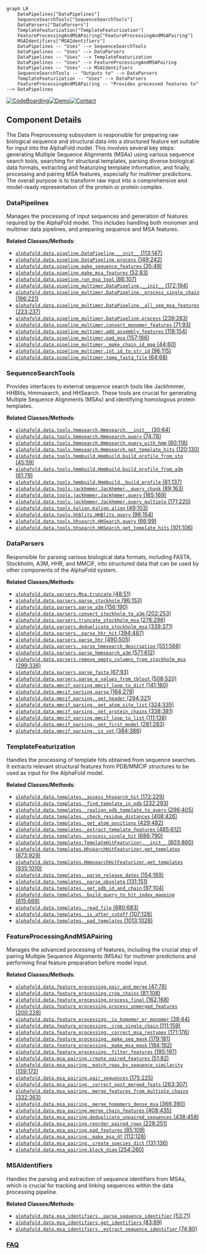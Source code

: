 ```mermaid
graph LR
    DataPipelines["DataPipelines"]
    SequenceSearchTools["SequenceSearchTools"]
    DataParsers["DataParsers"]
    TemplateFeaturization["TemplateFeaturization"]
    FeatureProcessingAndMSAPairing["FeatureProcessingAndMSAPairing"]
    MSAIdentifiers["MSAIdentifiers"]
    DataPipelines -- "Uses" --> SequenceSearchTools
    DataPipelines -- "Uses" --> DataParsers
    DataPipelines -- "Uses" --> TemplateFeaturization
    DataPipelines -- "Uses" --> FeatureProcessingAndMSAPairing
    DataPipelines -- "Uses" --> MSAIdentifiers
    SequenceSearchTools -- "Outputs to" --> DataParsers
    TemplateFeaturization -- "Uses" --> DataParsers
    FeatureProcessingAndMSAPairing -- "Provides processed features to" --> DataPipelines
```
[![CodeBoarding](https://img.shields.io/badge/Generated%20by-CodeBoarding-9cf?style=flat-square)](https://github.com/CodeBoarding/GeneratedOnBoardings)[![Demo](https://img.shields.io/badge/Try%20our-Demo-blue?style=flat-square)](https://www.codeboarding.org/demo)[![Contact](https://img.shields.io/badge/Contact%20us%20-%20contact@codeboarding.org-lightgrey?style=flat-square)](mailto:contact@codeboarding.org)

## Component Details

The Data Preprocessing subsystem is responsible for preparing raw biological sequence and structural data into a structured feature set suitable for input into the AlphaFold model. This involves several key steps: generating Multiple Sequence Alignments (MSAs) using various sequence search tools, searching for structural templates, parsing diverse biological data formats, extracting and featurizing template information, and finally, processing and pairing MSA features, especially for multimer predictions. The overall purpose is to transform raw input into a comprehensive and model-ready representation of the protein or protein complex.

### DataPipelines
Manages the processing of input sequences and generation of features required by the AlphaFold model. This includes handling both monomer and multimer data pipelines, and preparing sequence and MSA features.


**Related Classes/Methods**:

- <a href="https://github.com/google-deepmind/alphafold/blob/master/alphafold/data/pipeline.py#L113-L147" target="_blank" rel="noopener noreferrer">`alphafold.data.pipeline.DataPipeline.__init__` (113:147)</a>
- <a href="https://github.com/google-deepmind/alphafold/blob/master/alphafold/data/pipeline.py#L149-L242" target="_blank" rel="noopener noreferrer">`alphafold.data.pipeline.DataPipeline.process` (149:242)</a>
- <a href="https://github.com/google-deepmind/alphafold/blob/master/alphafold/data/pipeline.py#L35-L49" target="_blank" rel="noopener noreferrer">`alphafold.data.pipeline.make_sequence_features` (35:49)</a>
- <a href="https://github.com/google-deepmind/alphafold/blob/master/alphafold/data/pipeline.py#L52-L83" target="_blank" rel="noopener noreferrer">`alphafold.data.pipeline.make_msa_features` (52:83)</a>
- <a href="https://github.com/google-deepmind/alphafold/blob/master/alphafold/data/pipeline.py#L86-L107" target="_blank" rel="noopener noreferrer">`alphafold.data.pipeline.run_msa_tool` (86:107)</a>
- <a href="https://github.com/google-deepmind/alphafold/blob/master/alphafold/data/pipeline_multimer.py#L172-L194" target="_blank" rel="noopener noreferrer">`alphafold.data.pipeline_multimer.DataPipeline.__init__` (172:194)</a>
- <a href="https://github.com/google-deepmind/alphafold/blob/master/alphafold/data/pipeline_multimer.py#L196-L221" target="_blank" rel="noopener noreferrer">`alphafold.data.pipeline_multimer.DataPipeline._process_single_chain` (196:221)</a>
- <a href="https://github.com/google-deepmind/alphafold/blob/master/alphafold/data/pipeline_multimer.py#L223-L237" target="_blank" rel="noopener noreferrer">`alphafold.data.pipeline_multimer.DataPipeline._all_seq_msa_features` (223:237)</a>
- <a href="https://github.com/google-deepmind/alphafold/blob/master/alphafold/data/pipeline_multimer.py#L239-L283" target="_blank" rel="noopener noreferrer">`alphafold.data.pipeline_multimer.DataPipeline.process` (239:283)</a>
- <a href="https://github.com/google-deepmind/alphafold/blob/master/alphafold/data/pipeline_multimer.py#L71-L93" target="_blank" rel="noopener noreferrer">`alphafold.data.pipeline_multimer.convert_monomer_features` (71:93)</a>
- <a href="https://github.com/google-deepmind/alphafold/blob/master/alphafold/data/pipeline_multimer.py#L118-L154" target="_blank" rel="noopener noreferrer">`alphafold.data.pipeline_multimer.add_assembly_features` (118:154)</a>
- <a href="https://github.com/google-deepmind/alphafold/blob/master/alphafold/data/pipeline_multimer.py#L157-L166" target="_blank" rel="noopener noreferrer">`alphafold.data.pipeline_multimer.pad_msa` (157:166)</a>
- <a href="https://github.com/google-deepmind/alphafold/blob/master/alphafold/data/pipeline_multimer.py#L44-L60" target="_blank" rel="noopener noreferrer">`alphafold.data.pipeline_multimer._make_chain_id_map` (44:60)</a>
- <a href="https://github.com/google-deepmind/alphafold/blob/master/alphafold/data/pipeline_multimer.py#L96-L115" target="_blank" rel="noopener noreferrer">`alphafold.data.pipeline_multimer.int_id_to_str_id` (96:115)</a>
- <a href="https://github.com/google-deepmind/alphafold/blob/master/alphafold/data/pipeline_multimer.py#L64-L68" target="_blank" rel="noopener noreferrer">`alphafold.data.pipeline_multimer.temp_fasta_file` (64:68)</a>


### SequenceSearchTools
Provides interfaces to external sequence search tools like Jackhmmer, HHBlits, Hmmsearch, and HHSearch. These tools are crucial for generating Multiple Sequence Alignments (MSAs) and identifying homologous protein templates.


**Related Classes/Methods**:

- <a href="https://github.com/google-deepmind/alphafold/blob/master/alphafold/data/tools/hmmsearch.py#L30-L64" target="_blank" rel="noopener noreferrer">`alphafold.data.tools.hmmsearch.Hmmsearch.__init__` (30:64)</a>
- <a href="https://github.com/google-deepmind/alphafold/blob/master/alphafold/data/tools/hmmsearch.py#L74-L78" target="_blank" rel="noopener noreferrer">`alphafold.data.tools.hmmsearch.Hmmsearch.query` (74:78)</a>
- <a href="https://github.com/google-deepmind/alphafold/blob/master/alphafold/data/tools/hmmsearch.py#L80-L118" target="_blank" rel="noopener noreferrer">`alphafold.data.tools.hmmsearch.Hmmsearch.query_with_hmm` (80:118)</a>
- <a href="https://github.com/google-deepmind/alphafold/blob/master/alphafold/data/tools/hmmsearch.py#L120-L130" target="_blank" rel="noopener noreferrer">`alphafold.data.tools.hmmsearch.Hmmsearch.get_template_hits` (120:130)</a>
- <a href="https://github.com/google-deepmind/alphafold/blob/master/alphafold/data/tools/hmmbuild.py#L45-L59" target="_blank" rel="noopener noreferrer">`alphafold.data.tools.hmmbuild.Hmmbuild.build_profile_from_sto` (45:59)</a>
- <a href="https://github.com/google-deepmind/alphafold/blob/master/alphafold/data/tools/hmmbuild.py#L61-L79" target="_blank" rel="noopener noreferrer">`alphafold.data.tools.hmmbuild.Hmmbuild.build_profile_from_a3m` (61:79)</a>
- <a href="https://github.com/google-deepmind/alphafold/blob/master/alphafold/data/tools/hmmbuild.py#L81-L137" target="_blank" rel="noopener noreferrer">`alphafold.data.tools.hmmbuild.Hmmbuild._build_profile` (81:137)</a>
- <a href="https://github.com/google-deepmind/alphafold/blob/master/alphafold/data/tools/jackhmmer.py#L89-L163" target="_blank" rel="noopener noreferrer">`alphafold.data.tools.jackhmmer.Jackhmmer._query_chunk` (89:163)</a>
- <a href="https://github.com/google-deepmind/alphafold/blob/master/alphafold/data/tools/jackhmmer.py#L165-L169" target="_blank" rel="noopener noreferrer">`alphafold.data.tools.jackhmmer.Jackhmmer.query` (165:169)</a>
- <a href="https://github.com/google-deepmind/alphafold/blob/master/alphafold/data/tools/jackhmmer.py#L171-L220" target="_blank" rel="noopener noreferrer">`alphafold.data.tools.jackhmmer.Jackhmmer.query_multiple` (171:220)</a>
- <a href="https://github.com/google-deepmind/alphafold/blob/master/alphafold/data/tools/kalign.py#L49-L103" target="_blank" rel="noopener noreferrer">`alphafold.data.tools.kalign.Kalign.align` (49:103)</a>
- <a href="https://github.com/google-deepmind/alphafold/blob/master/alphafold/data/tools/hhblits.py#L96-L154" target="_blank" rel="noopener noreferrer">`alphafold.data.tools.hhblits.HHBlits.query` (96:154)</a>
- <a href="https://github.com/google-deepmind/alphafold/blob/master/alphafold/data/tools/hhsearch.py#L66-L99" target="_blank" rel="noopener noreferrer">`alphafold.data.tools.hhsearch.HHSearch.query` (66:99)</a>
- <a href="https://github.com/google-deepmind/alphafold/blob/master/alphafold/data/tools/hhsearch.py#L101-L106" target="_blank" rel="noopener noreferrer">`alphafold.data.tools.hhsearch.HHSearch.get_template_hits` (101:106)</a>


### DataParsers
Responsible for parsing various biological data formats, including FASTA, Stockholm, A3M, HHR, and MMCIF, into structured data that can be used by other components of the AlphaFold system.


**Related Classes/Methods**:

- <a href="https://github.com/google-deepmind/alphafold/blob/master/alphafold/data/parsers.py#L48-L51" target="_blank" rel="noopener noreferrer">`alphafold.data.parsers.Msa.truncate` (48:51)</a>
- <a href="https://github.com/google-deepmind/alphafold/blob/master/alphafold/data/parsers.py#L96-L153" target="_blank" rel="noopener noreferrer">`alphafold.data.parsers.parse_stockholm` (96:153)</a>
- <a href="https://github.com/google-deepmind/alphafold/blob/master/alphafold/data/parsers.py#L156-L190" target="_blank" rel="noopener noreferrer">`alphafold.data.parsers.parse_a3m` (156:190)</a>
- <a href="https://github.com/google-deepmind/alphafold/blob/master/alphafold/data/parsers.py#L202-L253" target="_blank" rel="noopener noreferrer">`alphafold.data.parsers.convert_stockholm_to_a3m` (202:253)</a>
- <a href="https://github.com/google-deepmind/alphafold/blob/master/alphafold/data/parsers.py#L276-L296" target="_blank" rel="noopener noreferrer">`alphafold.data.parsers.truncate_stockholm_msa` (276:296)</a>
- <a href="https://github.com/google-deepmind/alphafold/blob/master/alphafold/data/parsers.py#L339-L371" target="_blank" rel="noopener noreferrer">`alphafold.data.parsers.deduplicate_stockholm_msa` (339:371)</a>
- <a href="https://github.com/google-deepmind/alphafold/blob/master/alphafold/data/parsers.py#L394-L487" target="_blank" rel="noopener noreferrer">`alphafold.data.parsers._parse_hhr_hit` (394:487)</a>
- <a href="https://github.com/google-deepmind/alphafold/blob/master/alphafold/data/parsers.py#L490-L505" target="_blank" rel="noopener noreferrer">`alphafold.data.parsers.parse_hhr` (490:505)</a>
- <a href="https://github.com/google-deepmind/alphafold/blob/master/alphafold/data/parsers.py#L551-L568" target="_blank" rel="noopener noreferrer">`alphafold.data.parsers._parse_hmmsearch_description` (551:568)</a>
- <a href="https://github.com/google-deepmind/alphafold/blob/master/alphafold/data/parsers.py#L571-L612" target="_blank" rel="noopener noreferrer">`alphafold.data.parsers.parse_hmmsearch_a3m` (571:612)</a>
- <a href="https://github.com/google-deepmind/alphafold/blob/master/alphafold/data/parsers.py#L299-L336" target="_blank" rel="noopener noreferrer">`alphafold.data.parsers.remove_empty_columns_from_stockholm_msa` (299:336)</a>
- <a href="https://github.com/google-deepmind/alphafold/blob/master/alphafold/data/parsers.py#L67-L93" target="_blank" rel="noopener noreferrer">`alphafold.data.parsers.parse_fasta` (67:93)</a>
- <a href="https://github.com/google-deepmind/alphafold/blob/master/alphafold/data/parsers.py#L508-L520" target="_blank" rel="noopener noreferrer">`alphafold.data.parsers.parse_e_values_from_tblout` (508:520)</a>
- <a href="https://github.com/google-deepmind/alphafold/blob/master/alphafold/data/mmcif_parsing.py#L141-L160" target="_blank" rel="noopener noreferrer">`alphafold.data.mmcif_parsing.mmcif_loop_to_dict` (141:160)</a>
- <a href="https://github.com/google-deepmind/alphafold/blob/master/alphafold/data/mmcif_parsing.py#L164-L278" target="_blank" rel="noopener noreferrer">`alphafold.data.mmcif_parsing.parse` (164:278)</a>
- <a href="https://github.com/google-deepmind/alphafold/blob/master/alphafold/data/mmcif_parsing.py#L294-L321" target="_blank" rel="noopener noreferrer">`alphafold.data.mmcif_parsing._get_header` (294:321)</a>
- <a href="https://github.com/google-deepmind/alphafold/blob/master/alphafold/data/mmcif_parsing.py#L324-L335" target="_blank" rel="noopener noreferrer">`alphafold.data.mmcif_parsing._get_atom_site_list` (324:335)</a>
- <a href="https://github.com/google-deepmind/alphafold/blob/master/alphafold/data/mmcif_parsing.py#L338-L381" target="_blank" rel="noopener noreferrer">`alphafold.data.mmcif_parsing._get_protein_chains` (338:381)</a>
- <a href="https://github.com/google-deepmind/alphafold/blob/master/alphafold/data/mmcif_parsing.py#L111-L138" target="_blank" rel="noopener noreferrer">`alphafold.data.mmcif_parsing.mmcif_loop_to_list` (111:138)</a>
- <a href="https://github.com/google-deepmind/alphafold/blob/master/alphafold/data/mmcif_parsing.py#L281-L283" target="_blank" rel="noopener noreferrer">`alphafold.data.mmcif_parsing._get_first_model` (281:283)</a>
- <a href="https://github.com/google-deepmind/alphafold/blob/master/alphafold/data/mmcif_parsing.py#L384-L386" target="_blank" rel="noopener noreferrer">`alphafold.data.mmcif_parsing._is_set` (384:386)</a>


### TemplateFeaturization
Handles the processing of template hits obtained from sequence searches. It extracts relevant structural features from PDB/MMCIF structures to be used as input for the AlphaFold model.


**Related Classes/Methods**:

- <a href="https://github.com/google-deepmind/alphafold/blob/master/alphafold/data/templates.py#L172-L229" target="_blank" rel="noopener noreferrer">`alphafold.data.templates._assess_hhsearch_hit` (172:229)</a>
- <a href="https://github.com/google-deepmind/alphafold/blob/master/alphafold/data/templates.py#L232-L293" target="_blank" rel="noopener noreferrer">`alphafold.data.templates._find_template_in_pdb` (232:293)</a>
- <a href="https://github.com/google-deepmind/alphafold/blob/master/alphafold/data/templates.py#L296-L405" target="_blank" rel="noopener noreferrer">`alphafold.data.templates._realign_pdb_template_to_query` (296:405)</a>
- <a href="https://github.com/google-deepmind/alphafold/blob/master/alphafold/data/templates.py#L408-L426" target="_blank" rel="noopener noreferrer">`alphafold.data.templates._check_residue_distances` (408:426)</a>
- <a href="https://github.com/google-deepmind/alphafold/blob/master/alphafold/data/templates.py#L429-L482" target="_blank" rel="noopener noreferrer">`alphafold.data.templates._get_atom_positions` (429:482)</a>
- <a href="https://github.com/google-deepmind/alphafold/blob/master/alphafold/data/templates.py#L485-L612" target="_blank" rel="noopener noreferrer">`alphafold.data.templates._extract_template_features` (485:612)</a>
- <a href="https://github.com/google-deepmind/alphafold/blob/master/alphafold/data/templates.py#L686-L790" target="_blank" rel="noopener noreferrer">`alphafold.data.templates._process_single_hit` (686:790)</a>
- <a href="https://github.com/google-deepmind/alphafold/blob/master/alphafold/data/templates.py#L803-L860" target="_blank" rel="noopener noreferrer">`alphafold.data.templates.TemplateHitFeaturizer.__init__` (803:860)</a>
- <a href="https://github.com/google-deepmind/alphafold/blob/master/alphafold/data/templates.py#L873-L929" target="_blank" rel="noopener noreferrer">`alphafold.data.templates.HhsearchHitFeaturizer.get_templates` (873:929)</a>
- <a href="https://github.com/google-deepmind/alphafold/blob/master/alphafold/data/templates.py#L935-L1010" target="_blank" rel="noopener noreferrer">`alphafold.data.templates.HmmsearchHitFeaturizer.get_templates` (935:1010)</a>
- <a href="https://github.com/google-deepmind/alphafold/blob/master/alphafold/data/templates.py#L154-L169" target="_blank" rel="noopener noreferrer">`alphafold.data.templates._parse_release_dates` (154:169)</a>
- <a href="https://github.com/google-deepmind/alphafold/blob/master/alphafold/data/templates.py#L131-L151" target="_blank" rel="noopener noreferrer">`alphafold.data.templates._parse_obsolete` (131:151)</a>
- <a href="https://github.com/google-deepmind/alphafold/blob/master/alphafold/data/templates.py#L97-L104" target="_blank" rel="noopener noreferrer">`alphafold.data.templates._get_pdb_id_and_chain` (97:104)</a>
- <a href="https://github.com/google-deepmind/alphafold/blob/master/alphafold/data/templates.py#L615-L669" target="_blank" rel="noopener noreferrer">`alphafold.data.templates._build_query_to_hit_index_mapping` (615:669)</a>
- <a href="https://github.com/google-deepmind/alphafold/blob/master/alphafold/data/templates.py#L680-L683" target="_blank" rel="noopener noreferrer">`alphafold.data.templates._read_file` (680:683)</a>
- <a href="https://github.com/google-deepmind/alphafold/blob/master/alphafold/data/templates.py#L107-L128" target="_blank" rel="noopener noreferrer">`alphafold.data.templates._is_after_cutoff` (107:128)</a>
- <a href="https://github.com/google-deepmind/alphafold/blob/master/alphafold/data/templates.py#L1013-L1028" target="_blank" rel="noopener noreferrer">`alphafold.data.templates._pad_templates` (1013:1028)</a>


### FeatureProcessingAndMSAPairing
Manages the advanced processing of features, including the crucial step of pairing Multiple Sequence Alignments (MSAs) for multimer predictions and performing final feature preparation before model input.


**Related Classes/Methods**:

- <a href="https://github.com/google-deepmind/alphafold/blob/master/alphafold/data/feature_processing.py#L47-L78" target="_blank" rel="noopener noreferrer">`alphafold.data.feature_processing.pair_and_merge` (47:78)</a>
- <a href="https://github.com/google-deepmind/alphafold/blob/master/alphafold/data/feature_processing.py#L81-L108" target="_blank" rel="noopener noreferrer">`alphafold.data.feature_processing.crop_chains` (81:108)</a>
- <a href="https://github.com/google-deepmind/alphafold/blob/master/alphafold/data/feature_processing.py#L162-L168" target="_blank" rel="noopener noreferrer">`alphafold.data.feature_processing.process_final` (162:168)</a>
- <a href="https://github.com/google-deepmind/alphafold/blob/master/alphafold/data/feature_processing.py#L200-L228" target="_blank" rel="noopener noreferrer">`alphafold.data.feature_processing.process_unmerged_features` (200:228)</a>
- <a href="https://github.com/google-deepmind/alphafold/blob/master/alphafold/data/feature_processing.py#L38-L44" target="_blank" rel="noopener noreferrer">`alphafold.data.feature_processing._is_homomer_or_monomer` (38:44)</a>
- <a href="https://github.com/google-deepmind/alphafold/blob/master/alphafold/data/feature_processing.py#L111-L159" target="_blank" rel="noopener noreferrer">`alphafold.data.feature_processing._crop_single_chain` (111:159)</a>
- <a href="https://github.com/google-deepmind/alphafold/blob/master/alphafold/data/feature_processing.py#L171-L176" target="_blank" rel="noopener noreferrer">`alphafold.data.feature_processing._correct_msa_restypes` (171:176)</a>
- <a href="https://github.com/google-deepmind/alphafold/blob/master/alphafold/data/feature_processing.py#L179-L181" target="_blank" rel="noopener noreferrer">`alphafold.data.feature_processing._make_seq_mask` (179:181)</a>
- <a href="https://github.com/google-deepmind/alphafold/blob/master/alphafold/data/feature_processing.py#L184-L192" target="_blank" rel="noopener noreferrer">`alphafold.data.feature_processing._make_msa_mask` (184:192)</a>
- <a href="https://github.com/google-deepmind/alphafold/blob/master/alphafold/data/feature_processing.py#L195-L197" target="_blank" rel="noopener noreferrer">`alphafold.data.feature_processing._filter_features` (195:197)</a>
- <a href="https://github.com/google-deepmind/alphafold/blob/master/alphafold/data/msa_pairing.py#L51-L82" target="_blank" rel="noopener noreferrer">`alphafold.data.msa_pairing.create_paired_features` (51:82)</a>
- <a href="https://github.com/google-deepmind/alphafold/blob/master/alphafold/data/msa_pairing.py#L139-L172" target="_blank" rel="noopener noreferrer">`alphafold.data.msa_pairing._match_rows_by_sequence_similarity` (139:172)</a>
- <a href="https://github.com/google-deepmind/alphafold/blob/master/alphafold/data/msa_pairing.py#L175-L225" target="_blank" rel="noopener noreferrer">`alphafold.data.msa_pairing.pair_sequences` (175:225)</a>
- <a href="https://github.com/google-deepmind/alphafold/blob/master/alphafold/data/msa_pairing.py#L263-L307" target="_blank" rel="noopener noreferrer">`alphafold.data.msa_pairing._correct_post_merged_feats` (263:307)</a>
- <a href="https://github.com/google-deepmind/alphafold/blob/master/alphafold/data/msa_pairing.py#L332-L363" target="_blank" rel="noopener noreferrer">`alphafold.data.msa_pairing._merge_features_from_multiple_chains` (332:363)</a>
- <a href="https://github.com/google-deepmind/alphafold/blob/master/alphafold/data/msa_pairing.py#L366-L390" target="_blank" rel="noopener noreferrer">`alphafold.data.msa_pairing._merge_homomers_dense_msa` (366:390)</a>
- <a href="https://github.com/google-deepmind/alphafold/blob/master/alphafold/data/msa_pairing.py#L408-L435" target="_blank" rel="noopener noreferrer">`alphafold.data.msa_pairing.merge_chain_features` (408:435)</a>
- <a href="https://github.com/google-deepmind/alphafold/blob/master/alphafold/data/msa_pairing.py#L438-L458" target="_blank" rel="noopener noreferrer">`alphafold.data.msa_pairing.deduplicate_unpaired_sequences` (438:458)</a>
- <a href="https://github.com/google-deepmind/alphafold/blob/master/alphafold/data/msa_pairing.py#L228-L251" target="_blank" rel="noopener noreferrer">`alphafold.data.msa_pairing.reorder_paired_rows` (228:251)</a>
- <a href="https://github.com/google-deepmind/alphafold/blob/master/alphafold/data/msa_pairing.py#L85-L109" target="_blank" rel="noopener noreferrer">`alphafold.data.msa_pairing.pad_features` (85:109)</a>
- <a href="https://github.com/google-deepmind/alphafold/blob/master/alphafold/data/msa_pairing.py#L112-L128" target="_blank" rel="noopener noreferrer">`alphafold.data.msa_pairing._make_msa_df` (112:128)</a>
- <a href="https://github.com/google-deepmind/alphafold/blob/master/alphafold/data/msa_pairing.py#L131-L136" target="_blank" rel="noopener noreferrer">`alphafold.data.msa_pairing._create_species_dict` (131:136)</a>
- <a href="https://github.com/google-deepmind/alphafold/blob/master/alphafold/data/msa_pairing.py#L254-L260" target="_blank" rel="noopener noreferrer">`alphafold.data.msa_pairing.block_diag` (254:260)</a>


### MSAIdentifiers
Handles the parsing and extraction of sequence identifiers from MSAs, which is crucial for tracking and linking sequences within the data processing pipeline.


**Related Classes/Methods**:

- <a href="https://github.com/google-deepmind/alphafold/blob/master/alphafold/data/msa_identifiers.py#L53-L71" target="_blank" rel="noopener noreferrer">`alphafold.data.msa_identifiers._parse_sequence_identifier` (53:71)</a>
- <a href="https://github.com/google-deepmind/alphafold/blob/master/alphafold/data/msa_identifiers.py#L83-L89" target="_blank" rel="noopener noreferrer">`alphafold.data.msa_identifiers.get_identifiers` (83:89)</a>
- <a href="https://github.com/google-deepmind/alphafold/blob/master/alphafold/data/msa_identifiers.py#L74-L80" target="_blank" rel="noopener noreferrer">`alphafold.data.msa_identifiers._extract_sequence_identifier` (74:80)</a>




### [FAQ](https://github.com/CodeBoarding/GeneratedOnBoardings/tree/main?tab=readme-ov-file#faq)